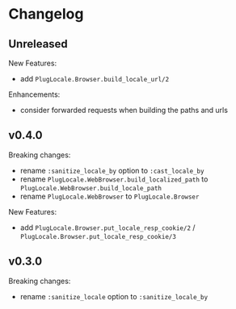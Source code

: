 # Changelog

## Unreleased

New Features:

- add `PlugLocale.Browser.build_locale_url/2`

Enhancements:

- consider forwarded requests when building the paths and urls

## v0.4.0

Breaking changes:

- rename `:sanitize_locale_by` option to `:cast_locale_by`
- rename `PlugLocale.WebBrowser.build_localized_path` to `PlugLocale.WebBrowser.build_locale_path`
- rename `PlugLocale.WebBrowser` to `PlugLocale.Browser`

New Features:

- add `PlugLocale.Browser.put_locale_resp_cookie/2` / `PlugLocale.Browser.put_locale_resp_cookie/3`

## v0.3.0

Breaking changes:

- rename `:sanitize_locale` option to `:sanitize_locale_by`
